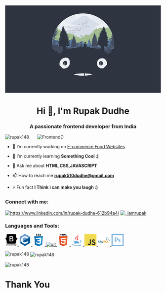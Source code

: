 ![logo](HD-wallpaper-ghibli-a·-github-topics-a·-github-cute-ghibli.jpg)
<h1 align="center">Hi 👋, I'm Rupak Dudhe</h1>
<h3 align="center">A passionate frontend developer from India</h3>
<img align="right" alt="FrontendD"width="400"src="https://user-images.githubusercontent.com/55389276/140866485-8fb1c876-9a8f-4d6a-98dc-08c4981eaf70.gif">

<p align="left"> <img src="https://komarev.com/ghpvc/?username=rupak148&label=Profile%20views&color=0e75b6&style=flat" alt="rupak148" /> </p>

- 🔭 I’m currently working on [E-commerce Food Websites](https://drive.google.com/file/d/18raf4L3D9I4pR5M_g2TAqVf2-tT3wbsd/view?usp=drive_link)

- 🌱 I’m currently learning **Something Cool :)**

- 💬 Ask me about **HTML,CSS,JAVASCRIPT**

- 📫 How to reach me **rupak510dudhe@gmail.com**

- ⚡ Fun fact **I Think i can make you laugh :)**

<h3 align="left">Connect with me:</h3>
<p align="left">
<a href="linkedin.com/in/rupak-dudhe-612b94a4" target="blank"><img align="center" src="https://raw.githubusercontent.com/rahuldkjain/github-profile-readme-generator/master/src/images/icons/Social/linked-in-alt.svg" alt="https://www.linkedin.com/in/rupak-dudhe-612b94a4/" height="30" width="40" /></a>
<a href="https://instagram.com/_iamrupak" target="blank"><img align="center" src="https://raw.githubusercontent.com/rahuldkjain/github-profile-readme-generator/master/src/images/icons/Social/instagram.svg" alt="_iamrupak" height="30" width="40" /></a>
</p>

<h3 align="left">Languages and Tools:</h3>
<p align="left"> <a href="https://getbootstrap.com" target="_blank" rel="noreferrer"> <img src="https://raw.githubusercontent.com/devicons/devicon/master/icons/bootstrap/bootstrap-plain-wordmark.svg" alt="bootstrap" width="40" height="40"/> </a> <a href="https://www.cprogramming.com/" target="_blank" rel="noreferrer"> <img src="https://raw.githubusercontent.com/devicons/devicon/master/icons/c/c-original.svg" alt="c" width="40" height="40"/> </a> <a href="https://www.w3schools.com/css/" target="_blank" rel="noreferrer"> <img src="https://raw.githubusercontent.com/devicons/devicon/master/icons/css3/css3-original-wordmark.svg" alt="css3" width="40" height="40"/> </a> <a href="https://git-scm.com/" target="_blank" rel="noreferrer"> <img src="https://www.vectorlogo.zone/logos/git-scm/git-scm-icon.svg" alt="git" width="40" height="40"/> </a> <a href="https://www.w3.org/html/" target="_blank" rel="noreferrer"> <img src="https://raw.githubusercontent.com/devicons/devicon/master/icons/html5/html5-original-wordmark.svg" alt="html5" width="40" height="40"/> </a> <a href="https://www.java.com" target="_blank" rel="noreferrer"> <img src="https://raw.githubusercontent.com/devicons/devicon/master/icons/java/java-original.svg" alt="java" width="40" height="40"/> </a> <a href="https://developer.mozilla.org/en-US/docs/Web/JavaScript" target="_blank" rel="noreferrer"> <img src="https://raw.githubusercontent.com/devicons/devicon/master/icons/javascript/javascript-original.svg" alt="javascript" width="40" height="40"/> </a> <a href="https://www.mysql.com/" target="_blank" rel="noreferrer"> <img src="https://raw.githubusercontent.com/devicons/devicon/master/icons/mysql/mysql-original-wordmark.svg" alt="mysql" width="40" height="40"/> </a> <a href="https://www.photoshop.com/en" target="_blank" rel="noreferrer"> <img src="https://raw.githubusercontent.com/devicons/devicon/master/icons/photoshop/photoshop-line.svg" alt="photoshop" width="40" height="40"/> </a> </p>

<p><img align="left" src="https://github-readme-stats.vercel.app/api/top-langs?username=rupak148&show_icons=true&locale=en&layout=compact" alt="rupak148" /></p>

<p>&nbsp;<img align="center" src="https://github-readme-stats.vercel.app/api?username=rupak148&show_icons=true&locale=en" alt="rupak148" /></p>

<p><img align="center" src="https://github-readme-streak-stats.herokuapp.com/?user=rupak148&" alt="rupak148" /></p>
                                                                                   <h1>Thank You </h1>

